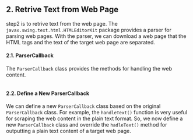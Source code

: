 ## 2. Retrive Text from Web Page

step2 is to retrive text from the web page. The `javax.swing.text.html.HTMLEditorKit` package provides a parser for parsing web pages. With the parser, we can download a web page that the HTML tags and the text of the target web page are separated.

#### 2.1. ParserCallback

The `ParserCallback` class provides the methods for handling the web content.

```example here

```






#### 2.2. Define a New ParserCallback

We can define a new `ParserCallback` class based on the original `ParserCallback` class. For example, the `handleText()` function is very useful for scraping the web content in the plain text format. So, we now define a new `ParserCallback` class and override the `hadleText()` method for outputting a plain text content of a target web page.


